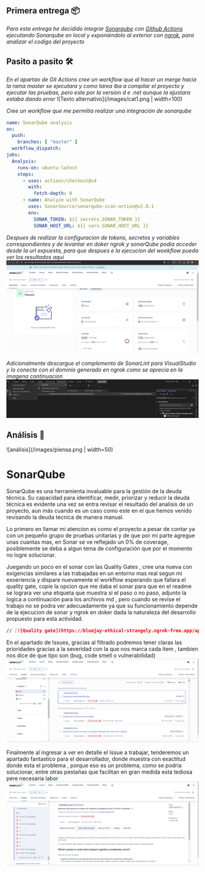 ## Primera entrega 📦

_Para esta entrega he decidido integrar [Sonarqube](https://docs.sonarsource.com/sonarqube/10.3/) con [Github Actions](https://docs.github.com/es/actions) ejecutando Sonarqube en local y exponiéndolo al exterior con [ngrok](https://ngrok.com/), para analizar el codigo del proyecto_

## Pasito a pasito 🛠️

_En el apartao de Git Actions cree un workflow que al hacer un merge hacia la rama master se ejecutara y como tarea iba a compilar el proyecto y ejecutar las pruebas, pero este por la version d e .net aunque la ajustara estaba dando error_
![Texto alternativo](/images/cat1.png | width=100)

_Cree un workflow que me permitia realizar una integración de sonarqube_

~~~yml
name: SonarQube analysis
on:
  push:
    branches: [ "master" ]
  workflow_dispatch:
jobs:
  Analysis:
    runs-on: ubuntu-latest
    steps:
      - uses: actions/checkout@v4
        with:
          fetch-depth: 0 
      - name: Analyze with SonarQube
        uses: SonarSource/sonarqube-scan-action@v2.0.1
        env:
          SONAR_TOKEN: ${{ secrets.SONAR_TOKEN }}   
          SONAR_HOST_URL: ${{ vars.SONAR_HOST_URL }}
~~~
_Despues de realizar la configuracion de tokens, secretos y variables correspondientes y de levantar en doker ngrok y sonarQube podia acceder desde la url expuesta, para que despues e la ejecucion del woekflow pueda ver los resultados aqui_
![Lint](/images/Qube1.png)

_Adicionalmente descargue el complemento de SonarLint para VisualStudio y lo conecte con el dominio generado en ngrok  como se aprecia en la imagena  continuacion_
![Lint](/images/Lint.png)

## Análisis  📖
![análisis](/images/piensa.png | width=50)
# SonarQube
SonarQube es una herramienta invaluable para la gestión de la deuda técnica. Su capacidad para identificar, medir, priorizar y reducir la deuda técnica  es evidente una vez se entra  revisar el resultado del analisis de un proyecto, aun más cuando es un caso como este en el que hemos venido revisando la deuda tecnica de manera manual.

Lo primero en llamar mi atencion es como el proyecto a pesar de contar ya con un pequeño grupo de pruebas unitarias y de que por mi parte agregue unas cuantas mas, en Sonar se ve reflejado un 0% de coverage, posiblemente se deba a algun tema de configuración que por el momento no logre solucionar.

Juegando un poco en el sonar con las Quality Gates , cree una nueva con exigencias similares a las  trabajadas en un entorno mas real segun mi exoeriencia y dispare nuevamente el workflow esperando que fallara el quality gate,  copie la opcion que me daba el sonar  para que en el readme se lograra ver una etiqueta que muestra si el  paso o no paso, adjunto la logica a continuación  para los archivos md , pero  cuando se revise el trabajo no se podra ver adecuadamente ya que su funcionamiento depende de la ejecucion de sonar y ngrok en doker dada la naturaleza del desarrollo propuesto para esta actividad.
~~~md
// [![Quality gate](https://bluejay-ethical-strangely.ngrok-free.app/api/project_badges/quality_gate?project=hello-sonar-ngrok&token=sqb_c75dbed51b0f804e2d1a16e2752c291ce2d86a48)](https://bluejay-ethical-strangely.ngrok-free.app/dashboard?id=hello-sonar-ngrok)
~~~
En el apartado de Issues, gracias al filtrado podremos tener claras las prioridades gracias a la severidad con la que nos marca cada item ,  tambien nos dice de que tipo son (bug, code smell o vulnerabilidad)
![Lint](/images/Qube2.png)

Finalmente al ingresar a ver en detalle el Issue a trabajar, tenderemos un apartado fantastico para el desarrollador, donde muestra con exactitud donde esta el problema , porque eso es un problema, como se podria solucionar, entre otras pestañas que facilitan en gran medida esta tediosa pere necesaria labor
![Lint](/images/Qube3.png)
